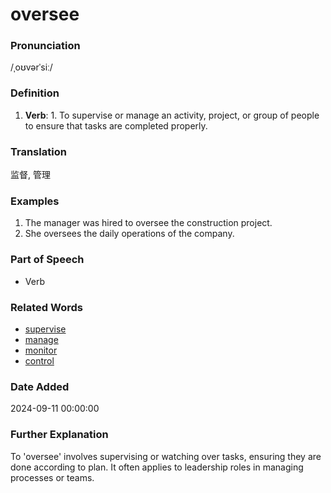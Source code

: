 # oversee
### Pronunciation
/ˌoʊvərˈsiː/
### Definition
1. **Verb**: 1. To supervise or manage an activity, project, or group of people to ensure that tasks are completed properly.
### Translation
监督, 管理
### Examples
1. The manager was hired to oversee the construction project.
2. She oversees the daily operations of the company.
### Part of Speech
- Verb
### Related Words
- [supervise](supervise.md)
- [manage](manage.md)
- [monitor](monitor.md)
- [control](control.md)
### Date Added
2024-09-11 00:00:00

### Further Explanation
To 'oversee' involves supervising or watching over tasks, ensuring they are done according to plan. It often applies to leadership roles in managing processes or teams.
